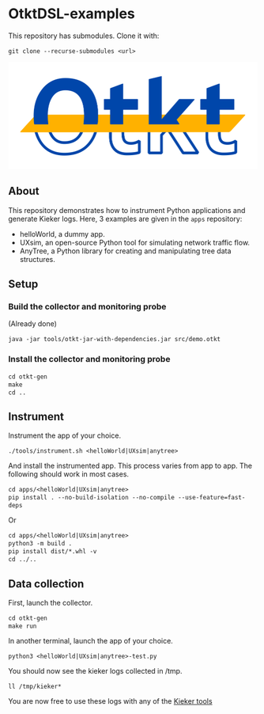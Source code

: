 # OtktDSL-examples

This repository has submodules.
Clone it with:
```
git clone --recurse-submodules <url>
```

![Otkt logo](res/otkt_logo.svg)

## About

This repository demonstrates how to instrument Python applications and generate Kieker logs.
Here, 3 examples are given in the `apps` repository:
- helloWorld, a dummy app.
- UXsim, an open-source Python tool for simulating network traffic flow.
- AnyTree, a Python library for creating and manipulating tree data structures.

## Setup

### Build the collector and monitoring probe
(Already done)
```
java -jar tools/otkt-jar-with-dependencies.jar src/demo.otkt
```

### Install the collector and monitoring probe
```
cd otkt-gen
make
cd ..
```

## Instrument
Instrument the app of your choice.
```
./tools/instrument.sh <helloWorld|UXsim|anytree>
```
And install the instrumented app. This process varies from app to app. The following should work in most cases.
```
cd apps/<helloWorld|UXsim|anytree>
pip install . --no-build-isolation --no-compile --use-feature=fast-deps
```
Or
```
cd apps/<helloWorld|UXsim|anytree>
python3 -m build .
pip install dist/*.whl -v
cd ../..
```

## Data collection
First, launch the collector.
```
cd otkt-gen
make run
```
In another terminal, launch the app of your choice.
```
python3 <helloWorld|UXsim|anytree>-test.py
```
You should now see the kieker logs collected in /tmp.
```
ll /tmp/kieker*
```
You are now free to use these logs with any of the [Kieker tools](https://kieker-monitoring.readthedocs.io/en/latest/kieker-tools/Kieker-Tools.html)
